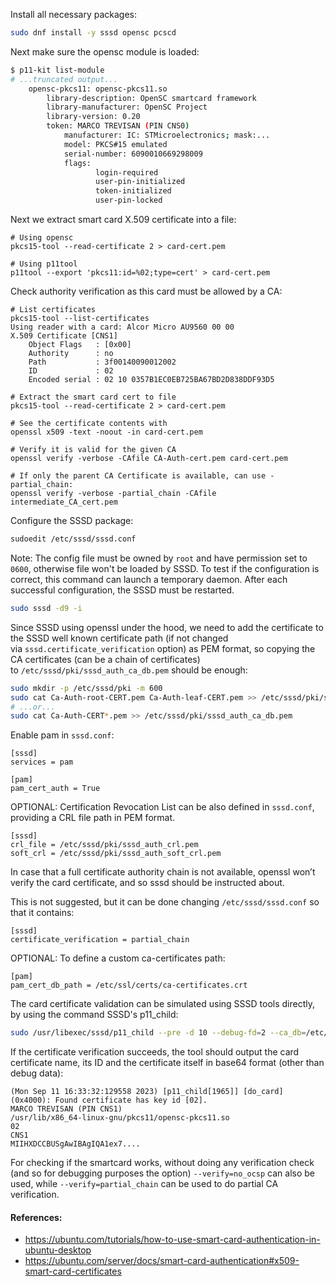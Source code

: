 Install all necessary packages:

```bash
sudo dnf install -y sssd opensc pcscd
```

Next make sure the opensc module is loaded:

```bash
$ p11-kit list-module
# ...truncated output...
	opensc-pkcs11: opensc-pkcs11.so
	    library-description: OpenSC smartcard framework
	    library-manufacturer: OpenSC Project
	    library-version: 0.20
	    token: MARCO TREVISAN (PIN CNS0)
	        manufacturer: IC: STMicroelectronics; mask:...
	        model: PKCS#15 emulated
	        serial-number: 6090010669298009
	        flags:
	               login-required
	               user-pin-initialized
	               token-initialized
	               user-pin-locked
```

Next we extract smart card X.509 certificate into a file:

```
# Using opensc
pkcs15-tool --read-certificate 2 > card-cert.pem

# Using p11tool
p11tool --export 'pkcs11:id=%02;type=cert' > card-cert.pem
```

Check authority verification as this card must be allowed by a CA:

```
# List certificates
pkcs15-tool --list-certificates 
Using reader with a card: Alcor Micro AU9560 00 00
X.509 Certificate [CNS1]
	Object Flags   : [0x00]
	Authority      : no
	Path           : 3f00140090012002
	ID             : 02
	Encoded serial : 02 10 0357B1EC0EB725BA67BD2D838DDF93D5

# Extract the smart card cert to file
pkcs15-tool --read-certificate 2 > card-cert.pem

# See the certificate contents with
openssl x509 -text -noout -in card-cert.pem

# Verify it is valid for the given CA
openssl verify -verbose -CAfile CA-Auth-cert.pem card-cert.pem

# If only the parent CA Certificate is available, can use -partial_chain:
openssl verify -verbose -partial_chain -CAfile intermediate_CA_cert.pem
```

Configure the SSSD package:

```bash
sudoedit /etc/sssd/sssd.conf
```

Note: The config file must be owned by `root` and have permission set to `0600`, otherwise file won't be loaded by SSSD. To test if the configuration is correct, this command can launch a temporary daemon. After each successful configuration, the SSSD must be restarted.

```bash
sudo sssd -d9 -i
```

Since SSSD using openssl under the hood, we need to add the certificate to the SSSD well known certificate path (if not changed via `sssd.certificate_verification` option) as PEM format, so copying the CA certificates (can be a chain of certificates) to `/etc/sssd/pki/sssd_auth_ca_db.pem` should be enough:

```bash
sudo mkdir -p /etc/sssd/pki -m 600
sudo cat Ca-Auth-root-CERT.pem Ca-Auth-leaf-CERT.pem >> /etc/sssd/pki/sssd_auth_ca_db.pem
# ...or...
sudo cat Ca-Auth-CERT*.pem >> /etc/sssd/pki/sssd_auth_ca_db.pem
```

Enable pam in `sssd.conf`:

```text
[sssd]
services = pam

[pam]
pam_cert_auth = True
```

OPTIONAL: Certification Revocation List can be also defined in `sssd.conf`, providing a CRL file path in PEM format.

```text
[sssd]
crl_file = /etc/sssd/pki/sssd_auth_crl.pem
soft_crl = /etc/sssd/pki/sssd_auth_soft_crl.pem
```

In case that a full certificate authority chain is not available, openssl won’t verify the card certificate, and so sssd should be instructed about.

This is not suggested, but it can be done changing `/etc/sssd/sssd.conf` so that it contains:

```text
[sssd]
certificate_verification = partial_chain
```

OPTIONAL: To define a custom ca-certificates path:

```text
[pam]
pam_cert_db_path = /etc/ssl/certs/ca-certificates.crt
```

The card certificate validation can be simulated using SSSD tools directly, by using the command SSSD's p11_child:

```bash
sudo /usr/libexec/sssd/p11_child --pre -d 10 --debug-fd=2 --ca_db=/etc/sssd/pki/sssd_auth_ca_db.pem
```

If the certificate verification succeeds, the tool should output the card certificate name, its ID and the certificate itself in base64 format (other than debug data):

```text
(Mon Sep 11 16:33:32:129558 2023) [p11_child[1965]] [do_card] (0x4000): Found certificate has key id [02].
MARCO TREVISAN (PIN CNS1)
/usr/lib/x86_64-linux-gnu/pkcs11/opensc-pkcs11.so
02
CNS1
MIIHXDCCBUSgAwIBAgIQA1ex7....
```

For checking if the smartcard works, without doing any verification check (and so for debugging purposes the option) `--verify=no_ocsp` can also be used, while `--verify=partial_chain` can be used to do partial CA verification.

#### References:
- https://ubuntu.com/tutorials/how-to-use-smart-card-authentication-in-ubuntu-desktop
- https://ubuntu.com/server/docs/smart-card-authentication#x509-smart-card-certificates